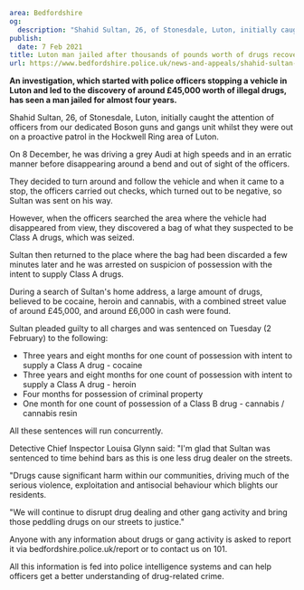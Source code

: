 ```yaml
area: Bedfordshire
og:
  description: "Shahid Sultan, 26, of Stonesdale, Luton, initially caught the attention of officers from Bedfordshire Police\u2019s dedicated Boson guns and gangs unit whilst they were out on a proactive patrol in the Hockwell Ring area of Luton."
publish:
  date: 7 Feb 2021
title: Luton man jailed after thousands of pounds worth of drugs recovered
url: https://www.bedfordshire.police.uk/news-and-appeals/shahid-sultan-sentencing-feb21
```

**An investigation, which started with police officers stopping a vehicle in Luton and led to the discovery of around £45,000 worth of illegal drugs, has seen a man jailed for almost four years.**

Shahid Sultan, 26, of Stonesdale, Luton, initially caught the attention of officers from our dedicated Boson guns and gangs unit whilst they were out on a proactive patrol in the Hockwell Ring area of Luton.

On 8 December, he was driving a grey Audi at high speeds and in an erratic manner before disappearing around a bend and out of sight of the officers.

They decided to turn around and follow the vehicle and when it came to a stop, the officers carried out checks, which turned out to be negative, so Sultan was sent on his way.

However, when the officers searched the area where the vehicle had disappeared from view, they discovered a bag of what they suspected to be Class A drugs, which was seized.

Sultan then returned to the place where the bag had been discarded a few minutes later and he was arrested on suspicion of possession with the intent to supply Class A drugs.

During a search of Sultan's home address, a large amount of drugs, believed to be cocaine, heroin and cannabis, with a combined street value of around £45,000, and around £6,000 in cash were found.

Sultan pleaded guilty to all charges and was sentenced on Tuesday (2 February) to the following:

 * Three years and eight months for one count of possession with intent to supply a Class A drug - cocaine
 * Three years and eight months for one count of possession with intent to supply a Class A drug - heroin
 * Four months for possession of criminal property
 * One month for one count of possession of a Class B drug - cannabis / cannabis resin

All these sentences will run concurrently.

Detective Chief Inspector Louisa Glynn said: "I'm glad that Sultan was sentenced to time behind bars as this is one less drug dealer on the streets.

"Drugs cause significant harm within our communities, driving much of the serious violence, exploitation and antisocial behaviour which blights our residents.

"We will continue to disrupt drug dealing and other gang activity and bring those peddling drugs on our streets to justice."

Anyone with any information about drugs or gang activity is asked to report it via bedfordshire.police.uk/report or to contact us on 101.

All this information is fed into police intelligence systems and can help officers get a better understanding of drug-related crime.
